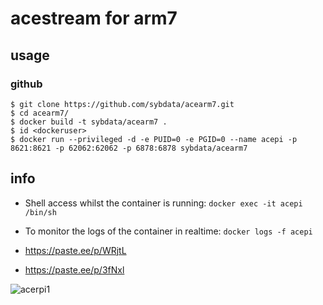 # acestream for arm7

## usage

### github

```
$ git clone https://github.com/sybdata/acearm7.git
$ cd acearm7/
$ docker build -t sybdata/acearm7 .
$ id <dockeruser>
$ docker run --privileged -d -e PUID=0 -e PGID=0 --name acepi -p 8621:8621 -p 62062:62062 -p 6878:6878 sybdata/acearm7
```
## info

* Shell access whilst the container is running: `docker exec -it acepi /bin/sh`
* To monitor the logs of the container in realtime: `docker logs -f acepi`

* https://paste.ee/p/WRjtL
* https://paste.ee/p/3fNxl

![acerpi1](https://user-images.githubusercontent.com/24189833/38751877-af842fd8-3f59-11e8-8b9b-4977cb406975.png)
